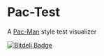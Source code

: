 # Pac-Test

A [Pac-Man](http://de.wikipedia.org/wiki/Pac-Man) style test visualizer


[![Bitdeli Badge](https://d2weczhvl823v0.cloudfront.net/timoschilling/pac-test/trend.png)](https://bitdeli.com/free "Bitdeli Badge")

